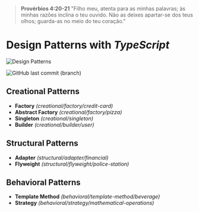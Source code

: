 > **Provérbios 4:20-21** "Filho meu, atenta para as minhas palavras; às minhas razões inclina o teu ouvido. Não as deixes apartar-se dos teus olhos; guarda-as no meio do teu coração."

# Design Patterns with _TypeScript_

![Design Patterns](https://bgasparotto.com/wp-content/uploads/2016/11/design-patterns-logo-2.png)

![GitHub last commit (branch)](https://img.shields.io/github/last-commit/ricardorinco/design-patterns.ts/master?label=LAST%20COMMIT%20&style=for-the-badge)

## **Creational Patterns**

- **Factory** _(creational/factory/credit-card)_
- **Abstract Factory** _(creational/factory/pizza)_
- **Singleton** _(creational/singleton)_
- **Builder** _(creational/builder/user)_

## **Structural Patterns**

- **Adapter** _(structural/adapter/financial)_
- **Flyweight** _(structural/flyweight/police-station)_

## **Behavioral Patterns**

- **Template Method** _(behavioral/template-method/beverage)_
- **Strategy** _(behavioral/strategy/mathematical-operations)_
